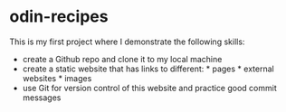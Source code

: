# odin-recipes

This is my first project where I demonstrate the following skills: 

- create a Github repo and clone it to my local machine
- create a static website that has links to different:
        * pages 
        * external websites
        * images
- use Git for version control of this website and practice good commit messages 